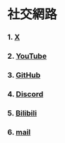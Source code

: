 # 社交網路
### 1. [X](https://x.com/HosinoEJ)
### 2. [YouTube](https://youtube.com/@HosinoEJ)
### 3. [GitHub](https://github.com/HosinoEJ)
### 4. [Discord](https://reurl.cc/8Dz8d7)
### 5. [Bilibili](https://space.bilibili.com/1140685131)
### 6. [mail](mailto:hosinoeiji@gmail.com)